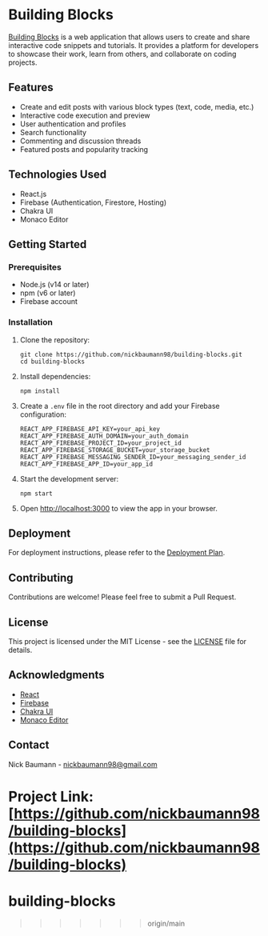 # Building Blocks

[Building Blocks](url) is a web application that allows users to create and share interactive code snippets and tutorials. It provides a platform for developers to showcase their work, learn from others, and collaborate on coding projects.

## Features

- Create and edit posts with various block types (text, code, media, etc.)
- Interactive code execution and preview
- User authentication and profiles
- Search functionality
- Commenting and discussion threads
- Featured posts and popularity tracking

## Technologies Used

- React.js
- Firebase (Authentication, Firestore, Hosting)
- Chakra UI
- Monaco Editor

## Getting Started

### Prerequisites

- Node.js (v14 or later)
- npm (v6 or later)
- Firebase account

### Installation

1. Clone the repository:
   ```
   git clone https://github.com/nickbaumann98/building-blocks.git
   cd building-blocks
   ```

2. Install dependencies:
   ```
   npm install
   ```

3. Create a `.env` file in the root directory and add your Firebase configuration:
   ```
   REACT_APP_FIREBASE_API_KEY=your_api_key
   REACT_APP_FIREBASE_AUTH_DOMAIN=your_auth_domain
   REACT_APP_FIREBASE_PROJECT_ID=your_project_id
   REACT_APP_FIREBASE_STORAGE_BUCKET=your_storage_bucket
   REACT_APP_FIREBASE_MESSAGING_SENDER_ID=your_messaging_sender_id
   REACT_APP_FIREBASE_APP_ID=your_app_id
   ```

4. Start the development server:
   ```
   npm start
   ```

5. Open [http://localhost:3000](http://localhost:3000) to view the app in your browser.

## Deployment

For deployment instructions, please refer to the [Deployment Plan](claudeDev_docs/DeploymentPlan.md).

## Contributing

Contributions are welcome! Please feel free to submit a Pull Request.

## License

This project is licensed under the MIT License - see the [LICENSE](LICENSE) file for details.

## Acknowledgments

- [React](https://reactjs.org/)
- [Firebase](https://firebase.google.com/)
- [Chakra UI](https://chakra-ui.com/)
- [Monaco Editor](https://microsoft.github.io/monaco-editor/)

## Contact

Nick Baumann - nickbaumann98@gmail.com

Project Link: [https://github.com/nickbaumann98/building-blocks](https://github.com/nickbaumann98/building-blocks)
=======
# building-blocks
>>>>>>> origin/main
